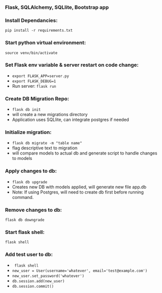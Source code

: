 ### Flask, SQLAlchemy, SQLlite, Bootstrap app

### Install Dependancies:
```pip install -r requirements.txt```

### Start python virtual environment:
```source venv/bin/activate```


### Set Flask env variable & server restart on code change:
 - ```export FLASK_APP=server.py```
 - ```export FLASK_DEBUG=1```
 - Run server: ```flask run```

### Create DB Migration Repo:
 - ```flask db init``` 
 - will create a new migrations directory
 - Application uses SQLlite, can integrate postgres if needed

### Initialize migration:
 - ```flask db migrate -m "table name"``` 
 - flag descriptive text to migration
 - will compare models to actual db and generate script to handle changes to models

### Apply changes to db:
 - ```flask db upgrade```
 - Creates new DB with models applied, will generate new file app.db
 - Note: If using Postgres, will need to create db first before running command.

### Remove changes to db:
 ```flask db downgrade```

### Start flask shell:
```flask shell``` 

### Add test user to db:
 - ``` flask shell```
 - ```new_user = User(username='whatever', email='test@example.com')```
 - ```new_user.set_password('whatever')```
 - ```db.session.add(new_user)```
 - ```db.session.commit()```
